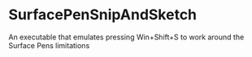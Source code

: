 # SurfacePenSnipAndSketch
An executable that emulates pressing Win+Shift+S to work around the Surface Pens limitations
